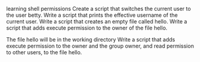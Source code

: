 learning shell permissions
Create a script that switches the current user to the user betty.
Write a script that prints the effective username of the current user.
Write a script that creates an empty file called hello.
Write a script that adds execute permission to the owner of the file hello.

The file hello will be in the working directory
Write a script that adds execute permission to the owner and the group owner, and read permission to other users, to the file hello.
